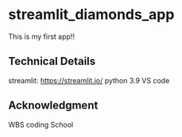 # streamlit_diamonds_app

This is my first app!!

## Technical Details
streamlit: https://streamlit.io/
python 3.9
VS code


## Acknowledgment
WBS coding School
